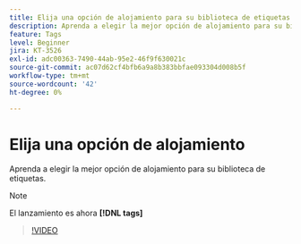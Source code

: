 ```yaml
---
title: Elija una opción de alojamiento para su biblioteca de etiquetas (anteriormente biblioteca de Launch)
description: Aprenda a elegir la mejor opción de alojamiento para su biblioteca de etiquetas.
feature: Tags
level: Beginner
jira: KT-3526
exl-id: adc00363-7490-44ab-95e2-46f9f630021c
source-git-commit: ac07d62cf4bfb6a9a8b383bbfae093304d008b5f
workflow-type: tm+mt
source-wordcount: '42'
ht-degree: 0%

---
```


# Elija una opción de alojamiento

Aprenda a elegir la mejor opción de alojamiento para su biblioteca de etiquetas.

>[!NOTE]
>
> El lanzamiento es ahora **[!DNL tags]**

>[!VIDEO](https://video.tv.adobe.com/v/28728/?quality=12&learn=on)
